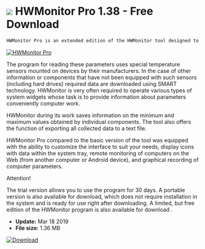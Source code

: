 # ![](https://cdn.softexe.net/static/icon/6/hwmonitor-pro-8906.png) HWMonitor Pro 1.38 - Free Download

```sh
HWMonitor Pro is an extended edition of the HWMonitor tool designed to monitor the basic operating parameters of the underlying computer components.
```
[![HWMonitor Pro](https://gallery.dpcdn.pl/imgc/Tools/81026/g_-_420x350_1.5_-_xe492266e-cfb4-42bd-9df1-6f65607b1e04.png)](https://softexe.net/win/system/diagnostics-tests/hwmonitor-pro:haRf.html)

The program for reading these parameters uses special temperature sensors mounted on devices by their manufacturers. In the case of other information or components that have not been equipped with such sensors (including hard drives) required data are downloaded using SMART technology. HWMonitor is very often required to operate various types of system widgets whose task is to provide information about parameters conveniently computer work.
 
 HWMonitor during its work saves information on the minimum and maximum values ​​obtained by individual components. The tool also offers the function of exporting all collected data to a text file.
 
 HWMonitor Pro compared to the basic version of the tool was equipped with the ability to customize the interface to suit your needs, display icons with data within the system tray, remote monitoring of computers on the Web (from another computer or Android device), and graphical recording of computer parameters.
 
 Attention!
 
 
 The trial version allows you to use the program for 30 days.
 A portable version is also available for download, which does not require installation in the system and is ready for use right after downloading.
 A limited, but free edition of the HWMonitor program is also available for download .


- **Update:** Mar 18 2019
- **File size:** 1.36 MB

[![Download](https://cdn.softexe.net/static/img/download.png)](https://softexe.net/win/system/diagnostics-tests/hwmonitor-pro:haRf.html)


